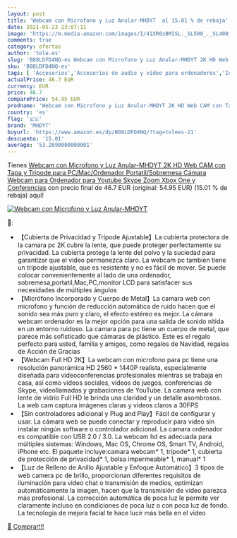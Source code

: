 ```yaml
---
layout: post
title: 'Webcam con Microfono y Luz Anular-MHDYT  al 15.01 % de rebaja'
date: 2021-05-23 23:07:11
image: 'https://m.media-amazon.com/images/I/41XR0zBMISL._SL500_._SL400_.jpg'
comments: true
category: ofertas
author: 'tole.es'
slug: 'B08LDFD4NQ-es Webcam con Microfono y Luz Anular-MHDYT 2K HD Web CAM con...'
sku: 'B08LDFD4NQ-es'
tags: [ 'Accesorios','Accesorios de audio y vídeo para ordenadores','Informática','Webcams y telefonía VoIP','mhdyt','xbox', ]
actualPrice: 46.7 EUR
currency: EUR
price: 46.7
comparePrice: 54.95 EUR
prodname: 'Webcam con Microfono y Luz Anular-MHDYT 2K HD Web CAM con Tapa y Tripode para PC/Mac/Ordenador Portatil/Sobremesa  Cámara Webcam para Ordenador para Youtube  Skype  Zoom  Xbox One y Conferencias'
country: 'es'
flag: '🇪🇸'
brand: 'MHDYT'
buyurl: 'https://www.amazon.es/dp/B08LDFD4NQ/?tag=tolees-21'
descuento: '15.01'
average: '53.2690000000001'
---
```


Tienes [Webcam con Microfono y Luz Anular-MHDYT 2K HD Web CAM con Tapa y Tripode para PC/Mac/Ordenador Portatil/Sobremesa  Cámara Webcam para Ordenador para Youtube  Skype  Zoom  Xbox One y Conferencias](https://www.amazon.es/dp/B08LDFD4NQ/?tag=tolees-21) con precio final de  46.7 EUR (original: 54.95 EUR) (15.01 %  de rebaja) aqui!

[![Webcam con Microfono y Luz Anular-MHDYT ](https://m.media-amazon.com/images/I/41XR0zBMISL._SL500_._SL400_.jpg)](https://www.amazon.es/dp/B08LDFD4NQ/?tag=tolees-21)

🔎:

- 【Cubierta de Privacidad y Trípode Ajustable】La cubierta protectora de la camara pc 2K cubre la lente, que puede proteger perfectamente su privacidad. La cubierta protege la lente del polvo y la suciedad para garantizar que el video permanezca claro. La webcam pc también tiene un trípode ajustable, que es resistente y no es fácil de mover. Se puede colocar convenientemente al lado de una ordenador, sobremesa,portatil,Mac,PC,monitor LCD para satisfacer sus necesidades de múltiples ángulos
- 【Micrófono Incorporado y Cuerpo de Metal】La camara web con microfono y función de reducción automática de ruido hacen que el sonido sea más puro y claro, el efecto estéreo es mejor. La cámara webcam ordenador es la mejor opción para una salida de sonido nítida en un entorno ruidoso. La camara para pc tiene un cuerpo de metal, que parece más sofisticado que cámaras de plástico. Este es el regalo perfecto para usted, familia y amigos, como regalos de Navidad, regalos de Acción de Gracias
- 【Webcam Full HD 2K】La webcam con microfono para pc tiene una resolución panorámica HD 2560 * 1440P realista, especialmente diseñada para videoconferencias profesionales mientras se trabaja en casa, así como videos sociales, videos de juegos, conferencias de Skype, videollamadas y grabaciones de YouTube. La camara web con lente de vidrio Full HD le brinda una claridad y un detalle asombrosos. La web cam captura imágenes claras y videos claros a 30FPS
- 【Sin controladores adicional y Plug and Play】Fácil de configurar y usar. La cámara web se puede conectar y reproducir para video sin instalar ningún software o controlador adicional. La camara ordenador es compatible con USB 2.0 / 3.0. La webcam hd es adecuada para múltiples sistemas: Windows, Mac OS, Chrome OS, Smart TV, Android, iPhone etc. El paquete incluye:camara webcam* 1, trípode* 1, cubierta de protección de privacidad* 1, bolsa impermeable* 1, manual* 1
- 【Luz de Relleno de Anillo Ajustable y Enfoque Automático】3 tipos de web camera pc de brillo, proporcionan diferentes requisitos de iluminación para video chat o transmisión de medios, optimizan automáticamente la imagen, hacen que la transmisión de video parezca más profesional. La corrección automática de poca luz le permite ver claramente incluso en condiciones de poca luz o con poca luz de fondo. La tecnología de mejora facial te hace lucir más bella en el video

[🛒 Comprar!!!](https://www.amazon.es/dp/B08LDFD4NQ/?tag=tolees-21)
